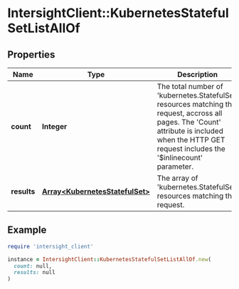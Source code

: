 # IntersightClient::KubernetesStatefulSetListAllOf

## Properties

| Name | Type | Description | Notes |
| ---- | ---- | ----------- | ----- |
| **count** | **Integer** | The total number of &#39;kubernetes.StatefulSet&#39; resources matching the request, accross all pages. The &#39;Count&#39; attribute is included when the HTTP GET request includes the &#39;$inlinecount&#39; parameter. | [optional] |
| **results** | [**Array&lt;KubernetesStatefulSet&gt;**](KubernetesStatefulSet.md) | The array of &#39;kubernetes.StatefulSet&#39; resources matching the request. | [optional] |

## Example

```ruby
require 'intersight_client'

instance = IntersightClient::KubernetesStatefulSetListAllOf.new(
  count: null,
  results: null
)
```

